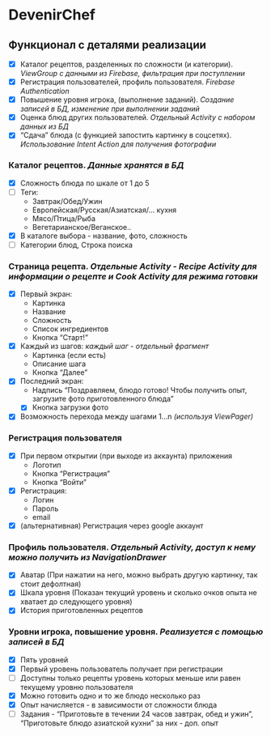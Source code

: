 # DevenirChef

## Функционал с деталями реализации
* [x] Каталог рецептов, разделенных по сложности (и категории). *ViewGroup с данными из Firebase, фильтрация при поступлении*
* [x] Регистрация пользователей, профиль пользователя. *Firebase Authentication*
* [x] Повышение уровня игрока, (выполнение заданий). *Создание записей в БД, изменение при выполнении заданий*
* [x] Оценка блюд других пользователей. *Отдельный Activity с набором данных из БД*
* [x] “Сдача” блюда (с функцией запостить картинку в соцсетях). *Использование Intent Action для получения фотографии*
### Каталог рецептов. *Данные хранятся в БД*
* [x] Сложность блюда по шкале от 1 до 5
* [ ] Теги:
  *  Завтрак/Обед/Ужин
  *  Европейская/Русская/Азиатская/… кухня
  *  Мясо/Птица/Рыба
  *  Вегетарианское/Веганское..
* [x] В каталоге выбора - название, фото, сложность
* [ ] Категории блюд, Строка поиска
### Страница рецепта. *Отдельные Activity - Recipe Activity для информации о рецепте и Cook Activity для режима готовки*
* [x] Первый экран:
  * Картинка
  * Название
  * Сложность
  * Список ингредиентов
  * Кнопка “Старт!”
* [x] Каждый из шагов: *каждый шаг - отдельный фрагмент*
  * Картинка (если есть)
  * Описание шага
  * Кнопка “Далее”
* [x] Последний экран:
  * Надпись “Поздравляем, блюдо готово! Чтобы получить опыт, загрузите
фото приготовленного блюда”
  * [x] Кнопка загрузки фото
* [x] Возможность перехода между шагами 1...n *(используя ViewPager)*
### Регистрация пользователя 
* [x] При первом открытии (при выходе из аккаунта) приложения
  *  Логотип
  *  Кнопка “Регистрация”
  *  Кнопка “Войти”
* [x] Регистрация:
  * Логин
  * Пароль
  * email
* [x] (альтернативная) Регистрация через google аккаунт
### Профиль пользователя. *Отдельный Activity, доступ к нему можно получить из NavigationDrawer*
* [x] Аватар (При нажатии на него, можно выбрать другую картинку, так стоит
дефолтная)
* [x] Шкала уровня (Показан текущий уровень и сколько очков опыта не хватает до
следующего уровня)
* [x] История приготовленных рецептов
### Уровни игрока, повышение уровня. *Реализуется с помощью записей в БД*
* [x] Пять уровней
* [x] Первый уровень пользователь получает при регистрации
* [ ] Доступны только рецепты уровень которых меньше или равен текущему уровню
пользователя
* [x] Можно готовить одно и то же блюдо несколько раз
* [x] Опыт начисляется - в зависимости от сложности блюда
* [ ] Задания - “Приготовьте в течении 24 часов завтрак, обед и ужин”, “Приготовьте
блюдо азиатской кухни” за них - доп. опыт
